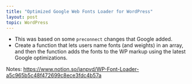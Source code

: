 ```yaml
---
title: "Optimized Google Web Fonts Loader for WordPress"
layout: post
topic: WordPress
---
```


- This was based on some `preconnect` changes that Google added.
- Create a function that lets users name fonts (and weights) in an array, and then the function adds the fonts to the WP markup using the latest Google optimizations.

Notes:
https://www.notion.so/ianpvd/WP-Font-Loader-a5c965b5c48f472699c8ece3fdc4b57a

